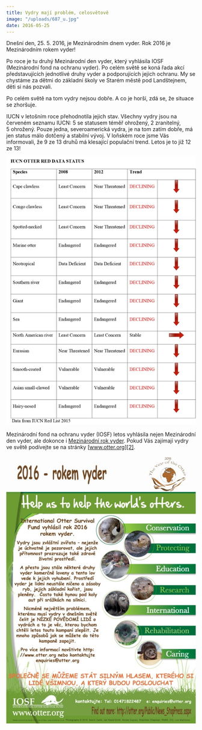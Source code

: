 ```yaml
---
title: Vydry mají problém, celosvětově
image: "/uploads/687_u.jpg"
date: 2016-05-25
---
```

Dnešní den, 25. 5. 2016, je Mezinárodním dnem vyder. Rok 2016 je
Mezinárodním rokem vyder!

Po roce je tu druhý Mezinárodní den vyder, který vyhlásila IOSF
(Mezinárodní fond na ochranu vyder). Po celém světě se koná řada akcí
představujících jednotlivé druhy vyder a podporujících jejich ochranu.
My se chystáme za dětmi do základní školy ve Starém městě pod
Landštejnem, děti si nás pozvali.

Po celém světě na tom vydry nejsou dobře. A co je horší, zdá se, že
situace se zhoršuje.

IUCN v letošním roce přehodnotila jejich stav. Všechny vydry jsou na
červeném seznamu IUCN: 5 se statusem téměř ohrožený, 2 zranitelný,
5 ohrožený. Pouze jedna, severoamerická vydra, je na tom zatím dobře, má
jen status málo dotčený a stabilní vývoj. V loňském roce jsme Vás
informovali, že 9 ze 13 druhů má klesající populační trend. Letos je to
již 12 ze 13!

![](/uploads/iucn-otter-red-data-status_610.jpg)

Mezinárodní fond na ochranu vyder (IOSF) letos vyhlásila nejen
Mezinárodní den vyder, ale dokonce i [Mezinárodní rok vyder][1]. Pokud
Vás zajímají vydry ve světě podívejte se na stránky [www.otter.org][2].

![](/uploads/IOSF-Year_Otter_CZ_poster_610.jpg)


[1]: http://www.otter.org/Public/News_StopPress.aspx
[2]: http://www.otter.org/
